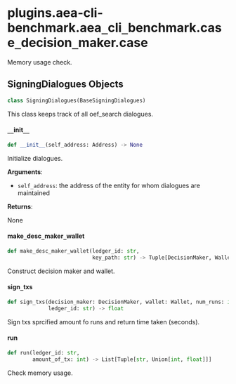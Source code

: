 <a id="plugins.aea-cli-benchmark.aea_cli_benchmark.case_decision_maker.case"></a>

# plugins.aea-cli-benchmark.aea`_`cli`_`benchmark.case`_`decision`_`maker.case

Memory usage check.

<a id="plugins.aea-cli-benchmark.aea_cli_benchmark.case_decision_maker.case.SigningDialogues"></a>

## SigningDialogues Objects

```python
class SigningDialogues(BaseSigningDialogues)
```

This class keeps track of all oef_search dialogues.

<a id="plugins.aea-cli-benchmark.aea_cli_benchmark.case_decision_maker.case.SigningDialogues.__init__"></a>

#### `__`init`__`

```python
def __init__(self_address: Address) -> None
```

Initialize dialogues.

**Arguments**:

- `self_address`: the address of the entity for whom dialogues are maintained

**Returns**:

None

<a id="plugins.aea-cli-benchmark.aea_cli_benchmark.case_decision_maker.case.make_desc_maker_wallet"></a>

#### make`_`desc`_`maker`_`wallet

```python
def make_desc_maker_wallet(ledger_id: str,
                           key_path: str) -> Tuple[DecisionMaker, Wallet]
```

Construct decision maker and wallet.

<a id="plugins.aea-cli-benchmark.aea_cli_benchmark.case_decision_maker.case.sign_txs"></a>

#### sign`_`txs

```python
def sign_txs(decision_maker: DecisionMaker, wallet: Wallet, num_runs: int,
             ledger_id: str) -> float
```

Sign txs sprcified amount fo runs and return time taken (seconds).

<a id="plugins.aea-cli-benchmark.aea_cli_benchmark.case_decision_maker.case.run"></a>

#### run

```python
def run(ledger_id: str,
        amount_of_tx: int) -> List[Tuple[str, Union[int, float]]]
```

Check memory usage.

